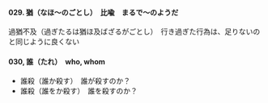 #### 029. 猶（なほ〜のごとし）　比喩　まるで〜のようだ
過猶不及（過ぎたるは猶ほ及ばざるがごとし）　行き過ぎた行為は、足りないのと同じように良くない

#### 030, 誰（たれ）　who, whom
- 誰殺（誰か殺す）　誰が殺すのか？
- 誰殺（誰をか殺す）　誰を殺すのか？
